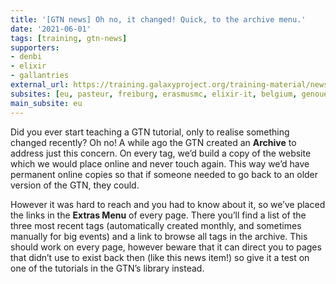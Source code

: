 ```yaml
---
title: '[GTN news] Oh no, it changed! Quick, to the archive menu.'
date: '2021-06-01'
tags: [training, gtn-news]
supporters:
- denbi
- elixir
- gallantries
external_url: https://training.galaxyproject.org/training-material/news/2021/06/01/archive-menu.html
subsites: [eu, pasteur, freiburg, erasmusmc, elixir-it, belgium, genouest]
main_subsite: eu
---
```


<p>Did you ever start teaching a GTN tutorial, only to realise something changed recently? Oh no! A while ago the GTN created an <strong>Archive</strong> to address just this concern.
On every tag, we’d build a copy of the website which we would place online and never touch again. This way we’d have permanent online copies so that if someone needed to go back to an older version of the GTN, they could.</p>

<p>However it was hard to reach and you had to know about it, so we’ve placed the links in the <strong>Extras Menu</strong> of every page. There you’ll find a list of the three most recent tags (automatically created monthly, and sometimes manually for big events) and a link to browse all tags in the archive. This should work on every page, however beware that it can direct you to pages that didn’t use to exist back then (like this news item!) so give it a test on one of the tutorials in the GTN’s library instead.</p>


